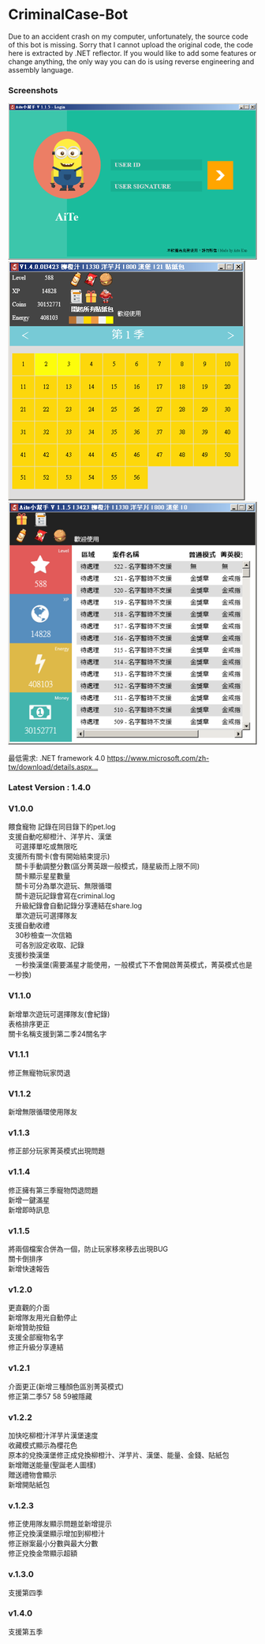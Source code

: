 # CriminalCase-Bot

Due to an accident crash on my computer, unfortunately, the source code of this bot is missing.
Sorry that I cannot upload the original code, the code here is extracted by .NET reflector.
If you would like to add some features or change anything, the only way you can do is using reverse engineering and assembly language.

### Screenshots
![](https://github.com/KuoAiTe/CriminalCase_AiteBot/blob/master/Screenshot/1.png)  
![](https://github.com/KuoAiTe/CriminalCase_AiteBot/blob/master/Screenshot/2.png)  
![](https://github.com/KuoAiTe/CriminalCase_AiteBot/blob/master/Screenshot/3.png)  

最低需求: .NET framework 4.0 
https://www.microsoft.com/zh-tw/download/details.aspx…

### Latest Version : 1.4.0

### V1.0.0
餵食寵物
  記錄在同目錄下的pet.log  
支援自動吃柳橙汁、洋芋片、漢堡  
　可選擇單吃或無限吃  
支援所有關卡(會有開始結束提示)  
　關卡手動調整分數(區分菁英跟一般模式，隨星級而上限不同)  
　關卡顯示星星數量  
　關卡可分為單次遊玩、無限循環  
　關卡遊玩記錄會寫在criminal.log  
　升級紀錄會自動記錄分享連結在share.log  
　單次遊玩可選擇隊友  
支援自動收禮  
　30秒檢查一次信箱  
　可各別設定收取、記錄  
支援秒換漢堡  
　一秒換漢堡(需要滿星才能使用，一般模式下不會開啟菁英模式，菁英模式也是一秒換)  
### V1.1.0  
新增單次遊玩可選擇隊友(會紀錄)  
表格排序更正  
關卡名稱支援到第二季24關名字  
### V1.1.1
修正無寵物玩家閃退  
### V1.1.2
新增無限循環使用隊友  
### v1.1.3
修正部分玩家菁英模式出現問題  
### v1.1.4
修正擁有第三季寵物閃退問題  
新增一鍵滿星  
新增即時訊息  
### v1.1.5
將兩個檔案合併為一個，防止玩家移來移去出現BUG  
關卡倒排序  
新增快速報告  
### v1.2.0
更直觀的介面  
新增隊友用光自動停止  
新增贊助按鈕  
支援全部寵物名字  
修正升級分享連結  
### v1.2.1
介面更正(新增三種顏色區別菁英模式)  
修正第二季57 58 59被隱藏  
### v1.2.2
加快吃柳橙汁洋芋片漢堡速度  
收藏模式顯示為櫻花色  
原本的兌換漢堡修正成兌換柳橙汁、洋芋片、漢堡、能量、金錢、貼紙包  
新增贈送能量(聖誕老人圖樣)  
贈送禮物會顯示  
新增開貼紙包  
### v.1.2.3
修正使用隊友顯示問題並新增提示  
修正兌換漢堡顯示增加到柳橙汁  
修正辦案最小分數與最大分數  
修正兌換金幣顯示超額  
### v.1.3.0
支援第四季  
### v1.4.0
支援第五季  
